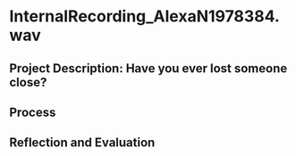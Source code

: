 # InternalRecording_AlexaN1978384.wav #
## Project Description: Have you ever lost someone close? ##

## Process ##
## Reflection and Evaluation ##

